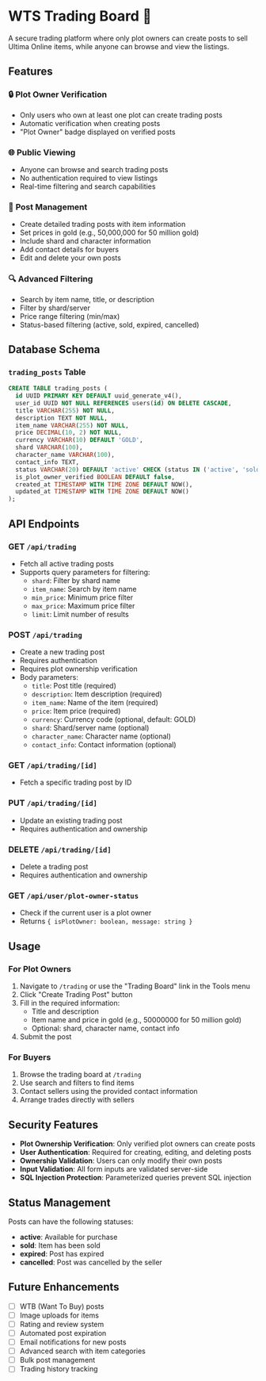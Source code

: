 # WTS Trading Board 🛒

A secure trading platform where only plot owners can create posts to sell Ultima Online items, while anyone can browse and view the listings.

## Features

### 🔒 **Plot Owner Verification**
- Only users who own at least one plot can create trading posts
- Automatic verification when creating posts
- "Plot Owner" badge displayed on verified posts

### 🌐 **Public Viewing**
- Anyone can browse and search trading posts
- No authentication required to view listings
- Real-time filtering and search capabilities

### 📝 **Post Management**
- Create detailed trading posts with item information
- Set prices in gold (e.g., 50,000,000 for 50 million gold)
- Include shard and character information
- Add contact details for buyers
- Edit and delete your own posts

### 🔍 **Advanced Filtering**
- Search by item name, title, or description
- Filter by shard/server
- Price range filtering (min/max)
- Status-based filtering (active, sold, expired, cancelled)

## Database Schema

### `trading_posts` Table
```sql
CREATE TABLE trading_posts (
  id UUID PRIMARY KEY DEFAULT uuid_generate_v4(),
  user_id UUID NOT NULL REFERENCES users(id) ON DELETE CASCADE,
  title VARCHAR(255) NOT NULL,
  description TEXT NOT NULL,
  item_name VARCHAR(255) NOT NULL,
  price DECIMAL(10, 2) NOT NULL,
  currency VARCHAR(10) DEFAULT 'GOLD',
  shard VARCHAR(100),
  character_name VARCHAR(100),
  contact_info TEXT,
  status VARCHAR(20) DEFAULT 'active' CHECK (status IN ('active', 'sold', 'expired', 'cancelled')),
  is_plot_owner_verified BOOLEAN DEFAULT false,
  created_at TIMESTAMP WITH TIME ZONE DEFAULT NOW(),
  updated_at TIMESTAMP WITH TIME ZONE DEFAULT NOW()
);
```

## API Endpoints

### GET `/api/trading`
- Fetch all active trading posts
- Supports query parameters for filtering:
  - `shard`: Filter by shard name
  - `item_name`: Search by item name
  - `min_price`: Minimum price filter
  - `max_price`: Maximum price filter
  - `limit`: Limit number of results

### POST `/api/trading`
- Create a new trading post
- Requires authentication
- Requires plot ownership verification
- Body parameters:
  - `title`: Post title (required)
  - `description`: Item description (required)
  - `item_name`: Name of the item (required)
  - `price`: Item price (required)
  - `currency`: Currency code (optional, default: GOLD)
  - `shard`: Shard/server name (optional)
  - `character_name`: Character name (optional)
  - `contact_info`: Contact information (optional)

### GET `/api/trading/[id]`
- Fetch a specific trading post by ID

### PUT `/api/trading/[id]`
- Update an existing trading post
- Requires authentication and ownership

### DELETE `/api/trading/[id]`
- Delete a trading post
- Requires authentication and ownership

### GET `/api/user/plot-owner-status`
- Check if the current user is a plot owner
- Returns `{ isPlotOwner: boolean, message: string }`

## Usage

### For Plot Owners
1. Navigate to `/trading` or use the "Trading Board" link in the Tools menu
2. Click "Create Trading Post" button
3. Fill in the required information:
   - Title and description
   - Item name and price in gold (e.g., 50000000 for 50 million gold)
   - Optional: shard, character name, contact info
4. Submit the post

### For Buyers
1. Browse the trading board at `/trading`
2. Use search and filters to find items
3. Contact sellers using the provided contact information
4. Arrange trades directly with sellers

## Security Features

- **Plot Ownership Verification**: Only verified plot owners can create posts
- **User Authentication**: Required for creating, editing, and deleting posts
- **Ownership Validation**: Users can only modify their own posts
- **Input Validation**: All form inputs are validated server-side
- **SQL Injection Protection**: Parameterized queries prevent SQL injection

## Status Management

Posts can have the following statuses:
- **active**: Available for purchase
- **sold**: Item has been sold
- **expired**: Post has expired
- **cancelled**: Post was cancelled by the seller

## Future Enhancements

- [ ] WTB (Want To Buy) posts
- [ ] Image uploads for items
- [ ] Rating and review system
- [ ] Automated post expiration
- [ ] Email notifications for new posts
- [ ] Advanced search with item categories
- [ ] Bulk post management
- [ ] Trading history tracking
